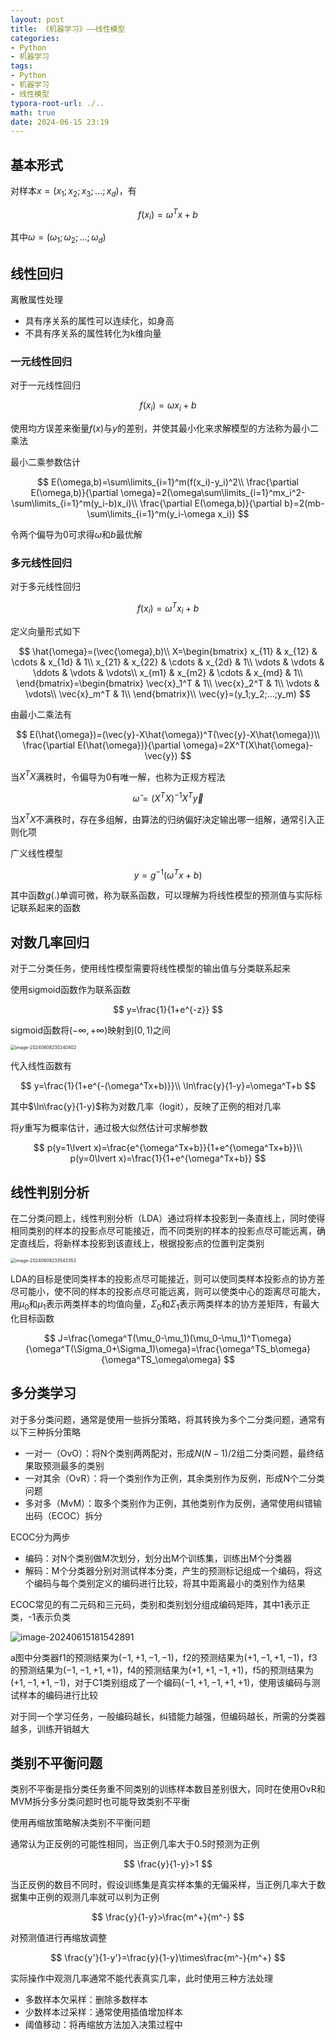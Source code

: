 ```yaml
---
layout: post
title: 《机器学习》——线性模型
categories:
- Python
- 机器学习
tags:
- Python
- 机器学习
- 线性模型
typora-root-url: ./..
math: true
date: 2024-06-15 23:19
---
```


## 基本形式

对样本$x=(x_1;x_2;x_3;...;x_d)$，有

$$
f(x_i)=\omega^Tx+b
$$

其中$\omega=(\omega_1;\omega_2;...;\omega_d)$

## 线性回归

离散属性处理

-   具有序关系的属性可以连续化，如身高
-   不具有序关系的属性转化为k维向量

### 一元线性回归

对于一元线性回归

$$
f(x_i)=\omega x_i+b
$$

使用均方误差来衡量$f(x)$与$y$​的差别，并使其最小化来求解模型的方法称为最小二乘法

最小二乘参数估计

$$
E(\omega,b)=\sum\limits_{i=1}^m(f(x_i)-y_i)^2\\
\frac{\partial E(\omega,b)}{\partial \omega}=2(\omega\sum\limits_{i=1}^mx_i^2-\sum\limits_{i=1}^m(y_i-b)x_i)\\
\frac{\partial E(\omega,b)}{\partial b}=2(mb-\sum\limits_{i=1}^m(y_i-\omega x_i))
$$

令两个偏导为0可求得$\omega$和$b$最优解

### 多元线性回归

对于多元线性回归

$$
f(x_i)=\omega^T x_i+b
$$

定义向量形式如下

$$
\hat{\omega}=(\vec{\omega},b)\\
X=\begin{bmatrix}
x_{11} & x_{12} & \cdots & x_{1d} & 1\\
x_{21} & x_{22} & \cdots & x_{2d} & 1\\
\vdots & \vdots & \ddots & \vdots & \vdots\\
x_{m1} & x_{m2} & \cdots & x_{md} & 1\\
\end{bmatrix}=\begin{bmatrix}
\vec{x}_1^T & 1\\
\vec{x}_2^T & 1\\
\vdots & \vdots\\
\vec{x}_m^T & 1\\
\end{bmatrix}\\
\vec{y}=(y_1;y_2;...;y_m)
$$

由最小二乘法有

$$
E(\hat{\omega})=(\vec{y}-X\hat{\omega})^T(\vec{y}-X\hat{\omega})\\
\frac{\partial E(\hat{\omega})}{\partial \omega}=2X^T(X\hat{\omega}-\vec{y})
$$

当$X^TX$满秩时，令偏导为0有唯一解，也称为正规方程法

$$
\hat\omega=(X^TX)^{-1}X^T\vec y
$$

当$X^TX$不满秩时，存在多组解，由算法的归纳偏好决定输出哪一组解，通常引入正则化项

广义线性模型

$$
y=g^{-1}(\omega^Tx+b)
$$

其中函数$g(.)$单调可微，称为联系函数，可以理解为将线性模型的预测值与实际标记联系起来的函数

## 对数几率回归

对于二分类任务，使用线性模型需要将线性模型的输出值与分类联系起来

使用sigmoid函数作为联系函数

$$
y=\frac{1}{1+e^{-z}}
$$

sigmoid函数将$(-\infty,+\infty)$映射到$(0,1)$之间

<img src="/assets/img/机器学习-线性模型/image-20240608230240402.png" alt="image-20240608230240402" style="zoom:50%;" />

代入线性函数有

$$
y=\frac{1}{1+e^{-(\omega^Tx+b)}}\\
\ln\frac{y}{1-y}=\omega^T+b
$$

其中$\ln\frac{y}{1-y}$​称为对数几率（logit），反映了正例的相对几率

将$y$重写为概率估计，通过极大似然估计可求解参数

$$
p(y=1\lvert x)=\frac{e^{\omega^Tx+b}}{1+e^{\omega^Tx+b}}\\
p(y=0\lvert x)=\frac{1}{1+e^{\omega^Tx+b}}
$$

## 线性判别分析

在二分类问题上，线性判别分析（LDA）通过将样本投影到一条直线上，同时使得相同类别的样本的投影点尽可能接近，而不同类别的样本的投影点尽可能远离，确定直线后，将新样本投影到该直线上，根据投影点的位置判定类别

<img src="/assets/img/机器学习-线性模型/image-20240608233543353.png" alt="image-20240608233543353" style="zoom:50%;" />

LDA的目标是使同类样本的投影点尽可能接近，则可以使同类样本投影点的协方差尽可能小，使不同的样本的投影点尽可能远离，则可以使类中心的距离尽可能大，用$\mu_0$和$\mu_1$表示两类样本的均值向量，$\Sigma_0$和$\Sigma_1$表示两类样本的协方差矩阵，有最大化目标函数

$$
J=\frac{\omega^T(\mu_0-\mu_1)(\mu_0-\mu_1)^T\omega}{\omega^T(\Sigma_0+\Sigma_1)\omega}=\frac{\omega^TS_b\omega}{\omega^TS_\omega\omega}
$$

## 多分类学习

对于多分类问题，通常是使用一些拆分策略，将其转换为多个二分类问题，通常有以下三种拆分策略

-   一对一（OvO）：将N个类别两两配对，形成$N(N-1)/2$组二分类问题，最终结果取预测最多的类别
-   一对其余（OvR）：将一个类别作为正例，其余类别作为反例，形成N个二分类问题
-   多对多（MvM）：取多个类别作为正例，其他类别作为反例，通常使用纠错输出码（ECOC）拆分

ECOC分为两步

-   编码：对N个类别做M次划分，划分出M个训练集，训练出M个分类器
-   解码：M个分类器分别对测试样本分类，产生的预测标记组成一个编码，将这个编码与每个类别定义的编码进行比较，将其中距离最小的类别作为结果

ECOC常见的有二元码和三元码，类别和类别划分组成编码矩阵，其中1表示正类，-1表示负类

![image-20240615181542891](/assets/img/机器学习-线性模型/image-20240615181542891.png)

a图中分类器f1的预测结果为$(-1,+1,-1,-1)$，f2的预测结果为$(+1,-1,+1,-1)$，f3的预测结果为$(-1,-1,+1,+1)$，f4的预测结果为$(+1,+1,-1,+1)$，f5的预测结果为$(+1,-1,+1,-1)$，对于C1类别组成了一个编码$(-1,+1,-1,+1,+1)$，使用该编码与测试样本的编码进行比较

对于同一个学习任务，一般编码越长，纠错能力越强，但编码越长，所需的分类器越多，训练开销越大

## 类别不平衡问题

类别不平衡是指分类任务重不同类别的训练样本数目差别很大，同时在使用OvR和MVM拆分多分类问题时也可能导致类别不平衡

使用再缩放策略解决类别不平衡问题

通常认为正反例的可能性相同，当正例几率大于0.5时预测为正例

$$
\frac{y}{1-y}>1
$$

当正反例的数目不同时，假设训练集是真实样本集的无偏采样，当正例几率大于数据集中正例的观测几率就可以判为正例

$$
\frac{y}{1-y}>\frac{m^+}{m^-}
$$

对预测值进行再缩放调整

$$
\frac{y'}{1-y'}=\frac{y}{1-y}\times\frac{m^-}{m^+}
$$

实际操作中观测几率通常不能代表真实几率，此时使用三种方法处理

-   多数样本欠采样：删除多数样本
-   少数样本过采样：通常使用插值增加样本
-   阈值移动：将再缩放方法加入决策过程中
